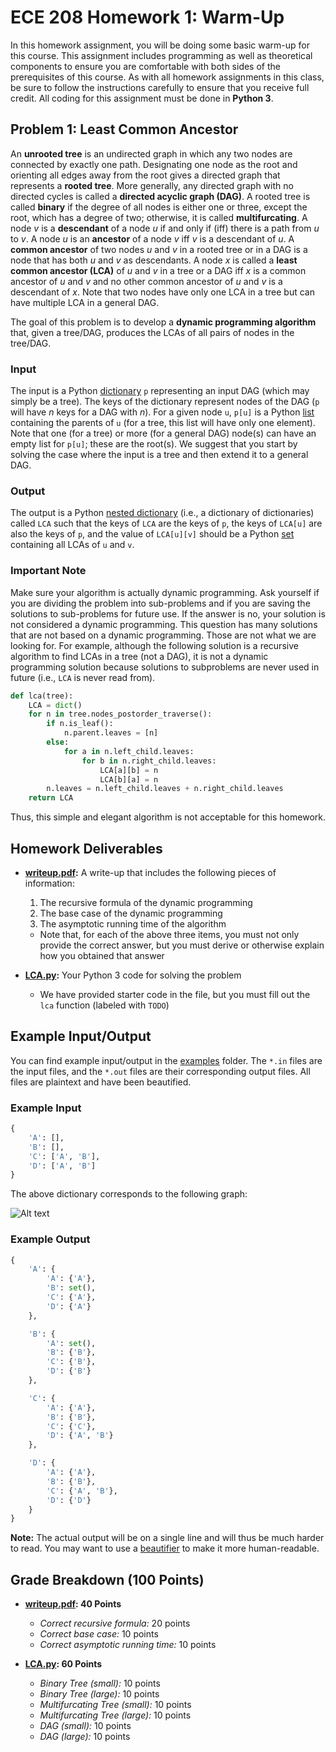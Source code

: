 # ECE 208 Homework 1: Warm-Up
In this homework assignment, you will be doing some basic warm-up for this course. This assignment includes programming as well as theoretical components to ensure you are comfortable with both sides of the prerequisites of this course. As with all homework assignments in this class, be sure to follow the instructions carefully to ensure that you receive full credit. All coding for this assignment must be done in **Python 3**.

## Problem 1: Least Common Ancestor
An **unrooted tree** is an undirected graph in which any two nodes are connected by exactly one path. Designating one node as the root and orienting all edges away from the root gives a directed graph that represents a **rooted tree**. More generally, any directed graph with no directed cycles is called a **directed acyclic graph (DAG)**. A rooted tree is called **binary** if the degree of all nodes is either one or three, except the root, which has a degree of two; otherwise, it is called **multifurcating**. A node *v* is a **descendant** of a node *u* if and only if (iff) there is a path from *u* to *v*. A node *u* is an **ancestor** of a node *v* iff *v* is a descendant of *u*. A **common ancestor** of two nodes *u* and *v* in a rooted tree or in a DAG is a node that has both *u* and *v* as descendants. A node *x* is called a **least common ancestor (LCA)** of *u* and *v* in a tree or a DAG iff *x* is a common ancestor of *u* and *v* and no other common ancestor of *u* and *v* is a descendant of *x*. Note that two nodes have only one LCA in a tree but can have multiple LCA in a general DAG.

The goal of this problem is to develop a **dynamic programming algorithm** that, given a tree/DAG, produces the LCAs of all pairs of nodes in the tree/DAG.

### Input
The input is a Python [dictionary](https://docs.python.org/3/tutorial/datastructures.html#dictionaries) `p` representing an input DAG (which may simply be a tree). The keys of the dictionary represent nodes of the DAG (`p` will have *n* keys for a DAG with *n*). For a given node `u`, `p[u]` is a Python [list](https://docs.python.org/3/tutorial/datastructures.html#more-on-lists) containing the parents of `u` (for a tree, this list will have only one element). Note that one (for a tree) or more (for a general DAG) node(s) can have an empty list for `p[u]`; these are the root(s). We suggest that you start by solving the case where the input is a tree and then extend it to a general DAG.

### Output
The output is a Python [nested dictionary](https://www.geeksforgeeks.org/python-nested-dictionary/) (i.e., a dictionary of dictionaries) called `LCA` such that the keys of `LCA` are the keys of `p`, the keys of `LCA[u]` are also the keys of `p`, and the value of `LCA[u][v]` should be a Python [set](https://docs.python.org/3/tutorial/datastructures.html#sets) containing all LCAs of `u` and `v`.

### Important Note
Make sure your algorithm is actually dynamic programming. Ask yourself if you are dividing the problem into sub-problems and if you are saving the solutions to sub-problems for future use. If the answer is no, your solution is not considered a dynamic programming. This question has many solutions that are not based on a dynamic programming. Those are not what we are looking for. For example, although the following solution is a recursive algorithm to find LCAs in a tree (not a DAG), it is not a dynamic programming solution because solutions to subproblems are never used in future (i.e., `LCA` is never read from).

```python
def lca(tree):
    LCA = dict()
    for n in tree.nodes_postorder_traverse():
        if n.is_leaf():
            n.parent.leaves = [n]
        else:
            for a in n.left_child.leaves:
                for b in n.right_child.leaves:
                    LCA[a][b] = n
                    LCA[b][a] = n
        n.leaves = n.left_child.leaves + n.right_child.leaves
    return LCA
```
Thus, this simple and elegant algorithm is not acceptable for this homework.

## Homework Deliverables
* **[writeup.pdf](writeup.pdf):** A write-up that includes the following pieces of information:
    1. The recursive formula of the dynamic programming
    2. The base case of the dynamic programming
    3. The asymptotic running time of the algorithm
    * Note that, for each of the above three items, you must not only provide the correct answer, but you must derive or otherwise explain how you obtained that answer

* **[LCA.py](LCA.py):** Your Python 3 code for solving the problem
    * We have provided starter code in the file, but you must fill out the `lca` function (labeled with `TODO`)

## Example Input/Output
You can find example input/output in the [examples](examples) folder. The `*.in` files are the input files, and the `*.out` files are their corresponding output files. All files are plaintext and have been beautified.

### Example Input
```python
{
    'A': [],
    'B': [],
    'C': ['A', 'B'],
    'D': ['A', 'B']
}
```

The above dictionary corresponds to the following graph:

![Alt text](https://g.gravizo.com/svg?digraph%20G%20{A->C;A->D;B->C;B->D;})

### Example Output
```python
{
    'A': {
        'A': {'A'},
        'B': set(),
        'C': {'A'},
        'D': {'A'}
    },

    'B': {
        'A': set(),
        'B': {'B'},
        'C': {'B'},
        'D': {'B'}
    },

    'C': {
        'A': {'A'},
        'B': {'B'},
        'C': {'C'},
        'D': {'A', 'B'}
    },

    'D': {
        'A': {'A'},
        'B': {'B'},
        'C': {'A', 'B'},
        'D': {'D'}
    }
}
```

**Note:** The actual output will be on a single line and will thus be much harder to read. You may want to use a [beautifier](https://codebeautify.org/python-formatter-beautifier) to make it more human-readable.

## Grade Breakdown (100 Points)
* **[writeup.pdf](writeup.pdf): 40 Points**
    * *Correct recursive formula:* 20 points
    * *Correct base case:* 10 points
    * *Correct asymptotic running time:* 10 points

* **[LCA.py](LCA.py): 60 Points**
    * *Binary Tree (small):* 10 points
    * *Binary Tree (large):* 10 points
    * *Multifurcating Tree (small):* 10 points
    * *Multifurcating Tree (large):* 10 points
    * *DAG (small):* 10 points
    * *DAG (large):* 10 points
